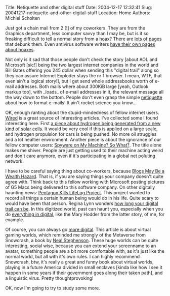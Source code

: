 Title: Netiquette and other digital stuff
Date: 2004-12-17 12:32:41
Slug: 20041217-netiquette-and-other-digital-stuff
Location: Home
Authors: Michiel Scholten

<p>Just got a chain mail from 2 [!] of my coworkers. They are from the Graphics department, less computer savvy than I may be, but is it so freaking difficult to tell a normal story from a <a href="http://en.wikipedia.org/wiki/Hoax">hoax</a>? There are <a href="http://hoaxbusters.ciac.org/">lots of</a> <a href="http://www.nonprofit.net/hoax/">pages</a> that debunk them. Even antivirus software writers <a href="http://www.symantec.com/avcenter/hoax.html">have their own pages about hoaxes</a>.</p>
<p>Not only is it sad that those people don't check the story [about AOL and Microsoft [sic!] being the two largest internet companies in the world and Bill Gates offering you 245 dollar when sending this "digital trail" along so they can assure Internet Exploder stays the nr 1 browser. I mean, WTF, that even ain't a logical story!], but I get send whole addressbooks worth of e-mail addresses. Both mails where about 300KiB large [yeah, Outlook markup too], with _loads_ of e-mail addresses in it, the relevant message all the way down to the bottom. People don't even grasp the simple <a href="http://en.wikipedia.org/wiki/Netiquette">netiquette</a> about how to format e-mails! It ain't rocket science you know...</p>
<p>OK, enough ranting about the stupid-mindedness of fellow internet users. <a href="http://www.wired.com/">Wired</a> is a great source of interesting articles. I've collected some I found interesting here. First <a href="http://www.wired.com/news/technology/0,1282,65936,00.html">a piece about hydrogen being generated from a new kind of solar cells</a>. It would be very cool if this is applied on a large scale, and hydrogen propulsion for cars is being pushed. No more oil struggles and a lot healtier environment. Another piece is about the ignorance of our fellow computer users: <a href="http://www.wired.com/news/technology/0,1282,65906,00.html">Spyware on My Machine? So What?</a>. The title alone makes me shiver. People are just getting used to their machine acting weird and don't care anymore, even if it's participating in a global net poluting network.</p>
<p>I have to be careful saying thing about co-workers, because <a href="http://www.wired.com/news/culture/0,1284,65912,00.html">Blogs May Be a Wealth Hazard</a>. That is, if you are saying things your company doesn't quite agree with. Think back to this fellow working with Microsoft posting pictures of G5 Macs being delivered to this software company. On other digitally haunting news: <a href="http://www.wired.com/news/privacy/0,1848,62158,00.html">Pentagon Kills LifeLog Project</a>. This project wanted to record all things a certain human being would do in his life. Quite scary to would have been that person. Regina Lynn wonders <a href="http://www.wired.com/news/culture/0,1284,65895,00.html">how long your digital trail can be</a>. In this digitized world, past can haunt you, especially when you do <a href="http://www.wired.com/news/culture/0,1284,65890,00.html">everything in digital</a>, like the Mary Hodder from the latter story, of me, for example.</p>
<p>Of course, you can always go <a href="http://www.wired.com/news/games/0,2101,65865,00.html">more digital</a>. This article is about virtual gaming worlds, which reminded me strongly of the Metaverse from Snowcrash, a book by <a href="http://www.nealstephenson.com/">Neal Stephenson</a>. These huge worlds can be quite interesting, social wise, because you can extend your screenname to an avatar, something people are a bit more comfortable with, as it's just like the normal world, but all with it's own rules. I can highly recommend Snowcrash, btw, it's really a great and funny book about virtual worlds, playing in a future America divided in small enclaves [kinda like how I see it happen in some years if their government goes along their taken path], and a linguistic virus. Pretty thoughtprovoking!</p>
<p>OK, now I'm going to try to study some more.</p>
